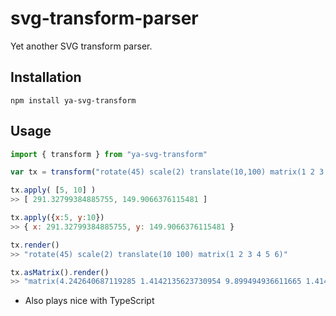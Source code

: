 # svg-transform-parser

Yet another SVG transform parser.

## Installation

    npm install ya-svg-transform

## Usage

```javascript
import { transform } from "ya-svg-transform"

var tx = transform("rotate(45) scale(2) translate(10,100) matrix(1 2 3 4 5 6)")

tx.apply( [5, 10] ) 
>> [ 291.32799384885755, 149.9066376115481 ]

tx.apply({x:5, y:10}) 
>> { x: 291.32799384885755, y: 149.9066376115481 }

tx.render()
>> "rotate(45) scale(2) translate(10 100) matrix(1 2 3 4 5 6)"

tx.asMatrix().render()
>> "matrix(4.242640687119285 1.4142135623730954 9.899494936611665 1.4142135623730958 171.1198410471445 128.69343417595167)"
```


* Also plays nice with TypeScript

